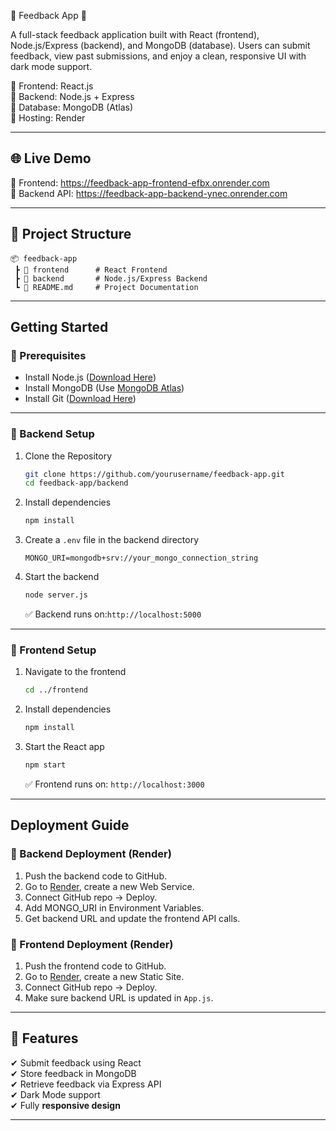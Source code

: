 📝 Feedback App 🚀  

A full-stack feedback application built with React (frontend), Node.js/Express (backend), and MongoDB (database). Users can submit feedback, view past submissions, and enjoy a clean, responsive UI with dark mode support.  

🔹 Frontend: React.js  
🔹 Backend: Node.js + Express  
🔹 Database: MongoDB (Atlas)  
🔹 Hosting: Render  

---

## 🌐 Live Demo  
🔗 Frontend: https://feedback-app-frontend-efbx.onrender.com  
🔗 Backend API: https://feedback-app-backend-ynec.onrender.com 

---

## 📂 Project Structure
```
📦 feedback-app
 ┣ 📂 frontend      # React Frontend
 ┣ 📂 backend       # Node.js/Express Backend
 ┗ 📜 README.md     # Project Documentation
```

---

##  Getting Started
### 🔹 Prerequisites
- Install Node.js ([Download Here](https://nodejs.org/))
- Install MongoDB (Use [MongoDB Atlas](https://www.mongodb.com/cloud))
- Install Git ([Download Here](https://git-scm.com/))

---

### 🔹 Backend Setup
1. Clone the Repository
   ```sh
   git clone https://github.com/yourusername/feedback-app.git
   cd feedback-app/backend
   ```
2. Install dependencies
   ```sh
   npm install
   ```
3. Create a `.env` file in the backend directory
   ```
   MONGO_URI=mongodb+srv://your_mongo_connection_string
   ```
4. Start the backend
   ```sh
   node server.js
   ```
   ✅ Backend runs on:`http://localhost:5000`

---

### 🔹 Frontend Setup
1. Navigate to the frontend
   ```sh
   cd ../frontend
   ```
2. Install dependencies
   ```sh
   npm install
   ```
3. Start the React app
   ```sh
   npm start
   ```
   ✅ Frontend runs on: `http://localhost:3000`

---

##  Deployment Guide
### 🔹 Backend Deployment (Render)
1. Push the backend code to GitHub.
2. Go to [Render](https://render.com), create a new Web Service.
3. Connect GitHub repo → Deploy.
4. Add MONGO_URI in Environment Variables.
5. Get backend URL and update the frontend API calls.

### 🔹 Frontend Deployment (Render)
1. Push the frontend code to GitHub.
2. Go to [Render](https://render.com), create a new Static Site.
3. Connect GitHub repo → Deploy.
4. Make sure backend URL is updated in `App.js`.

---

## 📌 Features
✔ Submit feedback using React  
✔ Store feedback in MongoDB  
✔ Retrieve feedback via Express API  
✔ Dark Mode support  
✔ Fully **responsive design**  

---

